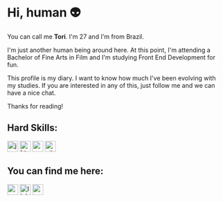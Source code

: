 # Hi, human 👽

<p>You can call me <b>Tori</b>. I'm 27 and I'm from Brazil.</p>
<p></p>I'm just another human being around here. At this point, I'm attending a Bachelor of Fine Arts in Film and I'm studying Front End Development for fun.</p>
<p>This profile is my diary. I want to know how much I've been evolving with my studies. If you are interested in any of this, just follow me and we can have a nice chat.</p>
<p>Thanks for reading!</p>
 
## Hard Skills:
[<img src='https://img.shields.io/badge/JavaScript-F7DF1E?style=for-the-badge&logo=javascript&logoColor=black' alt='javascript' height='25'>](https://www.javascript.com/) [<img src='https://img.shields.io/badge/HTML5-E34F26?style=for-the-badge&logo=html5&logoColor=white' alt='html5' height='25'>](https://html.spec.whatwg.org/multipage/) [<img src='https://img.shields.io/badge/CSS3-1572B6?style=for-the-badge&logo=css3&logoColor=white' alt='css3' height='25'>](https://www.w3.org/Style/CSS/Overview.en.html) [<img src='https://img.shields.io/badge/Git-E34F26?style=for-the-badge&logo=git&logoColor=white' alt='git' height='25'>](https://git-scm.com/) 

## You can find me here:
  
[<img src='https://img.shields.io/badge/Gmail-D14836?style=for-the-badge&logo=gmail&logoColor=white' alt='gmail' height='25'>](mailto:vitoria.avendano@gmail.com) [<img src='https://img.shields.io/badge/LinkedIn-0077B5?style=for-the-badge&logo=linkedin&logoColor=white' alt='linkedin' height='25'>](https://www.linkedin.com/in/vitoria-avendano/) [<img src='https://img.shields.io/badge/Medium-12100E?style=for-the-badge&logo=medium&logoColor=white' alt='medium' height='25'>](https://medium.com/@vitoria.avendano)  
